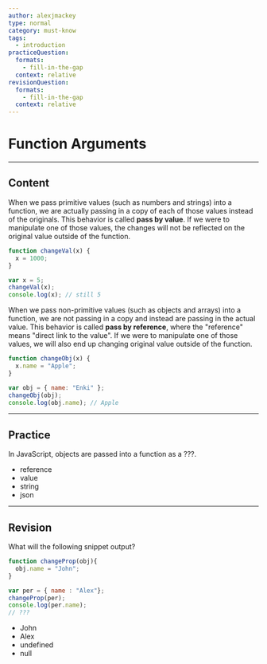 ```yaml
---
author: alexjmackey
type: normal
category: must-know
tags:
  - introduction
practiceQuestion:
  formats:
    - fill-in-the-gap
  context: relative
revisionQuestion:
  formats:
    - fill-in-the-gap
  context: relative
---
```


# Function Arguments


---

## Content

When we pass primitive values (such as numbers and strings) into a function, we are actually passing in a copy of each of those values instead of the originals. This behavior is called **pass by value**. If we were to manipulate one of those values, the changes will not be reflected on the original value outside of the function.

```js
function changeVal(x) {
  x = 1000;
}

var x = 5;
changeVal(x);
console.log(x); // still 5
```

When we pass non-primitive values (such as objects and arrays) into a function, we are not passing in a copy and instead are passing in the actual value. This behavior is called **pass by reference**, where the "reference" means "direct link to the value". If we were to manipulate one of those values, we will also end up changing original value outside of the function. 

```js
function changeObj(x) {
  x.name = "Apple";
}

var obj = { name: "Enki" };
changeObj(obj);
console.log(obj.name); // Apple
```


---

## Practice

In JavaScript, objects are passed into a function as a ???.

- reference
- value
- string
- json


---

## Revision

What will the following snippet output?

```js
function changeProp(obj){
  obj.name = "John";
}

var per = { name : "Alex"};
changeProp(per);
console.log(per.name);
// ???
```

- John
- Alex
- undefined
- null
